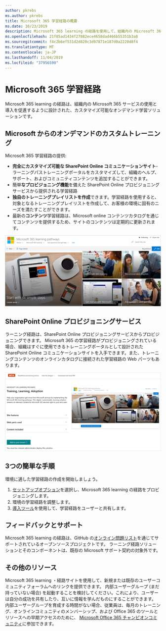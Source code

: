 ```yaml
---
author: pkrebs
ms.author: pkrebs
title: Microsoft 365 学習経路の概要
ms.date: 10/23/2019
description: Microsoft 365 learning の経路を使用して、組織内の Microsoft 365 サービスの使用を促進する方法について説明します。 ラーニング経路には、カスタム SharePoint Online web パーツと、Microsoft 365 テナントに簡単にプロビジョニングできる最新の SharePoint Online コミュニケーショントレーニングサイトが含まれています。
ms.openlocfilehash: 21f85ad1434f27882ece4658dad466b55351b3a8
ms.sourcegitcommit: f4c2b6ef531d2d820c3d97871e187d0a2220d8f4
ms.translationtype: MT
ms.contentlocale: ja-JP
ms.lasthandoff: 11/04/2019
ms.locfileid: "37956590"
---
```

# <a name="microsoft-365-learning-pathways"></a>Microsoft 365 学習経路 
Microsoft 365 learning の経路は、組織内の Microsoft 365 サービスの使用と導入を促進するように設計された、カスタマイズ可能なオンデマンド学習ソリューションです。   

## <a name="on-demand-custom-training-from-microsoft"></a>Microsoft からのオンデマンドのカスタムトレーニング

Microsoft 365 学習経路の提供:

- **完全にカスタマイズ可能な SharePoint Online コミュニケーションサイト**-ラーニングパストレーニングポータルをカスタマイズして、組織のヘルプ、サポート、およびコミュニティコンテンツを追加することができます。
- 簡単**なプロビジョニング機能**を備えた SharePoint Online プロビジョニングサービスから提供される学習経路
- **独自のトレーニングプレイリストを作成**できます。学習経路を使用すると、対象となるトレーニングプレイリストを作成して、お客様の環境に固有のニーズを満たすことができます。
- 最新の**コンテンツ**学習経路は、Microsoft online コンテンツカタログを通じてコンテンツを提供するため、サイトのコンテンツは定期的に更新されます。

![cg-introducing](media/cg-introducing.png)

## <a name="sharepoint-online-provisioning-service"></a>SharePoint Online プロビジョニングサービス 
ラーニング経路は、SharePoint Online プロビジョニングサービスからプロビジョニングできます。 Microsoft 365 の学習経路がプロビジョニングされている場合、組織はすぐに使用できるトレーニングポータルとして設計された SharePoint Online コミュニケーションサイトを入手できます。また、トレーニングコンテンツのオンラインカタログに接続された学習経路の Web パーツもあります。 

![cg-provision](media/cg-provision.png)

## <a name="3-easy-steps"></a>3つの簡単な手順
環境に適した学習経路の作成を開始しましょう。
1. [セットアップオプション](custom_setupoptions.md)を選択し、Microsoft 365 learning の経路をプロビジョニングします。  
2. 環境の学習経路を調整します。
3. [導入ツール](driveadoption.md)を使用して、学習経路をユーザーと共有します。

## <a name="feedback-and-support"></a>フィードバックとサポート

Microsoft 365 learning の経路は、GitHub の[オンライン問題リスト](https://aka.ms/CustomLearningHelp)を通じてサポートされているオープンソースプロジェクトです。 ラーニング経路ソリューションとそのコンポーネントは、既存の Microsoft サポート契約の対象外です。  

## <a name="additional-resources"></a>その他のリソース
Microsoft 365 learning ・経路サイトを使用して、新規または既存のユーザーコミュニティフォーラムへのリンクを提供できます。 内部ユーザーグループ (まだ持っていない場合) を起動することを検討してください。これにより、ユーザーは自分の成功を共有したり、互いに情報を学んだものにすることができます。  内部ユーザーグループを育成する時間がない場合、従業員は、毎月のトレーニング、オンラインコミュニティのメンバーシップ、および Office 365 のツールとリソースへの早期アクセスのために、 [Microsoft Office 365 チャンピオンコミュニティ](https://aka.ms/O365Champions)に参加できます。